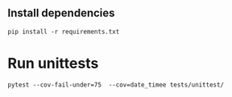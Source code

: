## Install dependencies

```
pip install -r requirements.txt
```

# Run unittests

```
pytest --cov-fail-under=75  --cov=date_timee tests/unittest/
```
